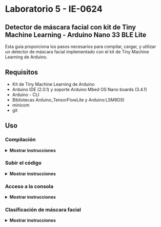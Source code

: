 # Laboratorio 5 - IE-0624

## Detector de máscara facial con kit de Tiny Machine Learning - Arduino Nano 33 BLE Lite

Esta guía proporciona los pasos necesarios para compilar, cargar, y utilizar un detector
de máscara facial implementado con el kit de Tiny Machine Learning de Arduino. 

## Requisitos

- Kit de Tiny Machine Learning de Arduino
- Arduino IDE (2.0.1) y soporte Arduino Mbed OS Nano boards (3.4.1)
- Arduino - CLI
- Bibliotecas Arduino_TensorFlowLite y Arduino:LSM9DSI
- minicom
- git

## Uso
### Compilación

<details><summary><b>Mostrar instrucciones</b></summary>

1. Clona el repoistorio:
    ```bash
    git clone https://github.com/dotjae/ie0624.git
    ```

2. Navega al directorio `nano_ble33_sense_camera`:
    ```bash
    cd ie0624/labo5/nano_ble33_sense_camera
    ```

3. Compila el código:
    ```bash
    arduino-cli compile --fqbn arduino:mbed_nano:nano33ble ./nano_ble33_sense_camera.ino --output-dir .
    ```

</details>

### Subir el código 

<details><summary><b>Mostrar instrucciones</b></summary>

1. Conecte el Arduino Nano BLE 33 Lite y la cámara OV7675 al shield proporcionado por el kit de Tiny Machine Learning.

2. Conecte la tarjeta Arduino Nano BLE 33 Lite la PC por medio del cable USB Mini-B.

3. Utilice el siguiente comando para subir el código al microcontrolador. Asegurese de que utilice el puerto serial correcto para cargar el firmware. Puede revisar donde está conectado su microcontrolador con el comando `ls /dev`.
    ```bash
    arduino-cli upload -p /dev/ttyACM0 --fqbn arduino:mbed_nano:nano33ble --input-file nano_ble33_sense_camera.ino.hex
    ```
</details>

### Acceso a la consola

<details><summary><b>Mostrar instrucciones</b></summary>

1. Accede a la interfaz gráfica de la configuración de la consola.
    ```bash
    sudo minicom -s
    ```

2. Escoja `Configuración de puerto serie` y asegurese que tenga la siguiente configuración. `/dev/port` corresponde al puerto serial en donde está conectado el microcontrolador.
```
    +-----------------------------------------------------------------------+
    | A - Dispositivo Serie      : /dev/port                                |
    | B - Localización del Fichero de Bloqueo : /var/lock                   |
    | C - Programa de Acceso           :                                    |
    | D - Programa de Salida             :                                  |
    | E - Bps/Paridad/Bits             : 115200 8N1                         |
    | F - Control de Flujo por Hardware: Sí                                 |
    | G - Control de Flujo por Software: No                                 |
    | H -     RS485 Enable      : No                                        |
    | I -   RS485 Rts On Send   : No                                        |
    | J -  RS485 Rts After Send : No                                        |
    | K -  RS485 Rx During Tx   : No                                        |
    | L -  RS485 Terminate Bus  : No                                        |
    | M - RS485 Delay Rts Before: 0                                         |
    | N - RS485 Delay Rts After : 0                                         |
    |                                                                       |
    |    ¿Qué configuración alterar?                                        |
    +-----------------------------------------------------------------------+
```

3. Regrese a la pantalla principal de `minicom` y seleccione `Salir` para acceder a la terminal serial. En esta interfaz se muestran los resultados de la inferencia del modelo, para los casos en que se detecta una cara con máscara, una cara sin máscara, o no se detecta una cara. 

</details>

### Clasificación de máscara facial
<details><summary><b>Mostrar instrucciones</b></summary>

1. Apunte la cámara OV7675 hacia una cara o cualquier otro objeto.

2. Espere a que se realice la inferencia. Cuando la inferencia sea realizada, se prenderá el LED RGB en la placa Arduino 33 BLE Lite. Se tendrán 3 casos dependiendo del color del LED que se encienda:

<center>

| Color del LED RGB   | Detección      |
|:-------------------:|:--------------:|
| Rojo                | Sin máscarilla |
| Verde               | Con mascarilla |
| Azul                | No hay cara    |

</center>

</details>

